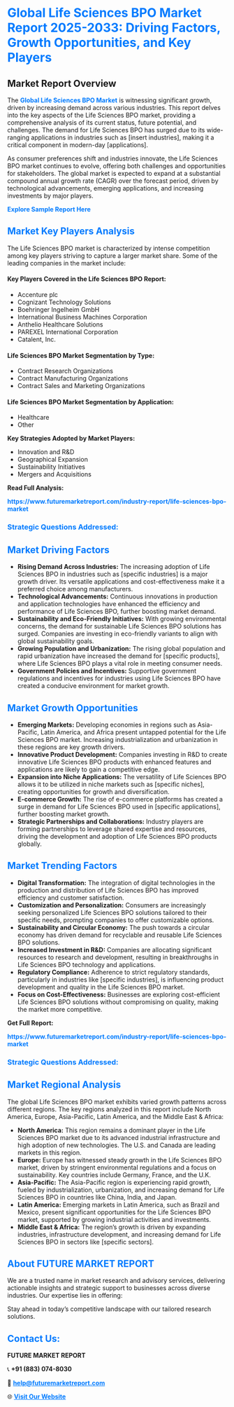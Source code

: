 <h1 style="color: #007BFF;">Global Life Sciences BPO Market Report 2025-2033: Driving Factors, Growth Opportunities, and Key Players</h1>

<section id="overview">
<h2>Market Report Overview</h2>
<p>The <a href="https://www.futuremarketreport.com/industry-report/life-sciences-bpo-market" style="color: #007BFF; text-decoration: none;"><strong>Global Life Sciences BPO Market</strong></a> is witnessing significant growth, driven by increasing demand across various industries. This report delves into the key aspects of the Life Sciences BPO market, providing a comprehensive analysis of its current status, future potential, and challenges. The demand for Life Sciences BPO has surged due to its wide-ranging applications in industries such as [insert industries], making it a critical component in modern-day [applications].</p>
<p>As consumer preferences shift and industries innovate, the Life Sciences BPO market continues to evolve, offering both challenges and opportunities for stakeholders. The global market is expected to expand at a substantial compound annual growth rate (CAGR) over the forecast period, driven by technological advancements, emerging applications, and increasing investments by major players.</p>
</section>

<section id="overview">
<p><a href="https://www.futuremarketreport.com/request-sample/reportId=77103" style="color: #007BFF; text-decoration: none;"><strong>Explore Sample Report Here</strong></a></p>
</section>

<section id="key-players">
<h2 style="color: #007BFF;">Market Key Players Analysis</h2>
<p>The Life Sciences BPO market is characterized by intense competition among key players striving to capture a larger market share. Some of the leading companies in the market include:</p>
<h4>Key Players Covered in the Life Sciences BPO Report:</h4>
<ul><li>Accenture plc</li><li>Cognizant Technology Solutions</li><li>Boehringer Ingelheim GmbH</li><li>International Business Machines Corporation</li><li>Anthelio Healthcare Solutions</li><li>PAREXEL International Corporation</li><li>Catalent, Inc.</li></ul>
<h4>Life Sciences BPO Market Segmentation by Type:</h4>
<ul><li>Contract Research Organizations</li><li>Contract Manufacturing Organizations</li><li>Contract Sales and Marketing Organizations</li></ul>

<h4>Life Sciences BPO Market Segmentation by Application:</h4>
<ul><li>Healthcare</li><li>Other</li></ul>
<p><strong>Key Strategies Adopted by Market Players:</strong></p>
<ul>
<li>Innovation and R&D</li>
<li>Geographical Expansion</li>
<li>Sustainability Initiatives</li>
<li>Mergers and Acquisitions</li>
</ul>
</section>

<section>
<p><strong>Read Full Analysis: </strong></p><a href="https://www.futuremarketreport.com/industry-report/life-sciences-bpo-market" style="color: #007BFF; text-decoration: none;"><strong>https://www.futuremarketreport.com/industry-report/life-sciences-bpo-market</strong></a>
<h3 style="color: #007BFF;">Strategic Questions Addressed:</h3>
</section>

<section id="driving-factors">
<h2 style="color: #007BFF;">Market Driving Factors</h2>
<ul>
<li><strong>Rising Demand Across Industries:</strong> The increasing adoption of Life Sciences BPO in industries such as [specific industries] is a major growth driver. Its versatile applications and cost-effectiveness make it a preferred choice among manufacturers.</li>
<li><strong>Technological Advancements:</strong> Continuous innovations in production and application technologies have enhanced the efficiency and performance of Life Sciences BPO, further boosting market demand.</li>
<li><strong>Sustainability and Eco-Friendly Initiatives:</strong> With growing environmental concerns, the demand for sustainable Life Sciences BPO solutions has surged. Companies are investing in eco-friendly variants to align with global sustainability goals.</li>
<li><strong>Growing Population and Urbanization:</strong> The rising global population and rapid urbanization have increased the demand for [specific products], where Life Sciences BPO plays a vital role in meeting consumer needs.</li>
<li><strong>Government Policies and Incentives:</strong> Supportive government regulations and incentives for industries using Life Sciences BPO have created a conducive environment for market growth.</li>
</ul>
</section>

<section id="growth-opportunities">
<h2 style="color: #007BFF;">Market Growth Opportunities</h2>
<ul>
<li><strong>Emerging Markets:</strong> Developing economies in regions such as Asia-Pacific, Latin America, and Africa present untapped potential for the Life Sciences BPO market. Increasing industrialization and urbanization in these regions are key growth drivers.</li>
<li><strong>Innovative Product Development:</strong> Companies investing in R&D to create innovative Life Sciences BPO products with enhanced features and applications are likely to gain a competitive edge.</li>
<li><strong>Expansion into Niche Applications:</strong> The versatility of Life Sciences BPO allows it to be utilized in niche markets such as [specific niches], creating opportunities for growth and diversification.</li>
<li><strong>E-commerce Growth:</strong> The rise of e-commerce platforms has created a surge in demand for Life Sciences BPO used in [specific applications], further boosting market growth.</li>
<li><strong>Strategic Partnerships and Collaborations:</strong> Industry players are forming partnerships to leverage shared expertise and resources, driving the development and adoption of Life Sciences BPO products globally.</li>
</ul>
</section>

<section id="trending-factors">
<h2 style="color: #007BFF;">Market Trending Factors</h2>
<ul>
<li><strong>Digital Transformation:</strong> The integration of digital technologies in the production and distribution of Life Sciences BPO has improved efficiency and customer satisfaction.</li>
<li><strong>Customization and Personalization:</strong> Consumers are increasingly seeking personalized Life Sciences BPO solutions tailored to their specific needs, prompting companies to offer customizable options.</li>
<li><strong>Sustainability and Circular Economy:</strong> The push towards a circular economy has driven demand for recyclable and reusable Life Sciences BPO solutions.</li>
<li><strong>Increased Investment in R&D:</strong> Companies are allocating significant resources to research and development, resulting in breakthroughs in Life Sciences BPO technology and applications.</li>
<li><strong>Regulatory Compliance:</strong> Adherence to strict regulatory standards, particularly in industries like [specific industries], is influencing product development and quality in the Life Sciences BPO market.</li>
<li><strong>Focus on Cost-Effectiveness:</strong> Businesses are exploring cost-efficient Life Sciences BPO solutions without compromising on quality, making the market more competitive.</li>
</ul>
</section>

<section>
<p><strong>Get Full Report: </strong></p><a href="https://www.futuremarketreport.com/industry-report/life-sciences-bpo-market" style="color: #007BFF; text-decoration: none;"><strong>https://www.futuremarketreport.com/industry-report/life-sciences-bpo-market</strong></a>
<h3 style="color: #007BFF;">Strategic Questions Addressed:</h3>
</section>


<section id="regional-analysis">
<h2 style="color: #007BFF;">Market Regional Analysis</h2>
<p>The global Life Sciences BPO market exhibits varied growth patterns across different regions. The key regions analyzed in this report include North America, Europe, Asia-Pacific, Latin America, and the Middle East & Africa:</p>
<ul>
<li><strong>North America:</strong> This region remains a dominant player in the Life Sciences BPO market due to its advanced industrial infrastructure and high adoption of new technologies. The U.S. and Canada are leading markets in this region.</li>
<li><strong>Europe:</strong> Europe has witnessed steady growth in the Life Sciences BPO market, driven by stringent environmental regulations and a focus on sustainability. Key countries include Germany, France, and the U.K.</li>
<li><strong>Asia-Pacific:</strong> The Asia-Pacific region is experiencing rapid growth, fueled by industrialization, urbanization, and increasing demand for Life Sciences BPO in countries like China, India, and Japan.</li>
<li><strong>Latin America:</strong> Emerging markets in Latin America, such as Brazil and Mexico, present significant opportunities for the Life Sciences BPO market, supported by growing industrial activities and investments.</li>
<li><strong>Middle East & Africa:</strong> The region’s growth is driven by expanding industries, infrastructure development, and increasing demand for Life Sciences BPO in sectors like [specific sectors].</li>
</ul>
</section>

<footer>
<h2 style="color: #007BFF;">About FUTURE MARKET REPORT</h2>
<p>We are a trusted name in market research and advisory services, delivering actionable insights and strategic support to businesses across diverse industries. Our expertise lies in offering:</p>

<p>Stay ahead in today’s competitive landscape with our tailored research solutions.</p>

<h2 style="color: #007BFF;">Contact Us:</h2>
<p><strong>FUTURE MARKET REPORT</strong></p>
<p>📞 <strong>+91 (883) 074-8030</strong></p>
<p>📧 <strong><a href="mailto:help@futuremarketreport.com" style="color: #007BFF;">help@futuremarketreport.com</a></strong></p>
<p>🌐 <strong><a href="https://www.futuremarketreport.com/" style="color: #007BFF;">Visit Our Website</a></strong></p>
</footer>